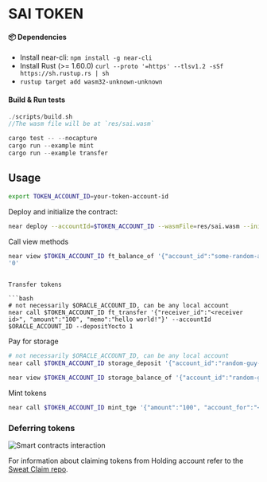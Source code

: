 # SAI TOKEN

#### 📦 Dependencies

- Install near-cli: `npm install -g near-cli`
- Install Rust (>= 1.60.0) `curl --proto '=https' --tlsv1.2 -sSf https://sh.rustup.rs | sh`
- `rustup target add wasm32-unknown-unknown`

#### Build & Run tests

```rust
./scripts/build.sh
//The wasm file will be at `res/sai.wasm`

cargo test -- --nocapture
cargo run --example mint
cargo run --example transfer
```

## Usage

```bash
export TOKEN_ACCOUNT_ID=your-token-account-id
```

Deploy and initialize the contract:

```bash
near deploy --accountId=$TOKEN_ACCOUNT_ID --wasmFile=res/sai.wasm --initArgs '{"owner":"'$OWNER'","total_supply":"100000000000000000000000000"}' --initFunction new
```

Call view methods

```bash
near view $TOKEN_ACCOUNT_ID ft_balance_of '{"account_id":"some-random-account.testnet"}'
'0'
```

```

Transfer tokens

```bash
# not necessarily $ORACLE_ACCOUNT_ID, can be any local account
near call $TOKEN_ACCOUNT_ID ft_transfer '{"receiver_id":"<receiver id>", "amount":"100", "memo":"hello world!"}' --accountId $ORACLE_ACCOUNT_ID --depositYocto 1
```

Pay for storage

```bash
# not necessarily $ORACLE_ACCOUNT_ID, can be any local account
near call $TOKEN_ACCOUNT_ID storage_deposit '{"account_id":"random-guy-1.testnet"}' --accountId $ORACLE_ACCOUNT_ID --depositYocto 2350000000000000000000

near view $TOKEN_ACCOUNT_ID storage_balance_of '{"account_id":"random-guy-1.testnet"}' --accountId $ORACLE_ACCOUNT_ID
```

Mint tokens

```bash
near call $TOKEN_ACCOUNT_ID mint_tge '{"amount":"100", "account_for":"<account_for>"}' --accountId $TOKEN_ACCOUNT_ID --gas=300000000000000
```

### Deferring tokens

![Smart contracts interaction](doc/contracts_interaction.png)

For information about claiming tokens from Holding account refer to the [Sweat Claim repo](https://github.com/sweatco/sweat-claim). 
